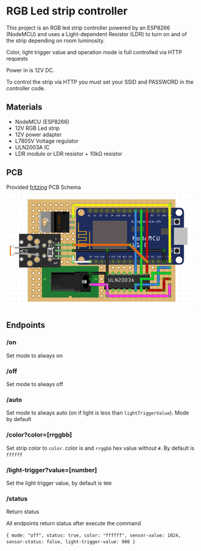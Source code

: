# RGB Led strip controller

This project is an RGB led strip controller powered by an ESP8266 (NodeMCU) and uses a Light-dependent Resistor (LDR) to turn on and of the strip depending on room luminosity.

Color, light trigger value and operation mode is full controlled via HTTP requests

Power in is 12V DC.

To control the strip via HTTP you must set your SSID and PASSWORD in the controller code.

## Materials
* NodeMCU (ESP8266)
* 12V RGB Led strip
* 12V power adapter
* L7805V Voltage regulator
* ULN2003A IC
* LDR module or LDR resistor + 10kΩ resistor

## PCB

Provided [fritzing](https://fritzing.org/) PCB Schema
![PCB](pcb.png?raw=true "PCB")

## Endpoints

### /on
Set mode to always on

### /off
Set mode to always off

### /auto
Set mode to always auto (on if light is less than `lightTriggerValue`). Mode by default

### /color?color=[rrggbb]
Set strip color to `color`. color is and `rrggbb` hex value without `#`. By default is `ffffff`


### /light-trigger?value=[number]
Set the light trigger value, by default is `900`

### /status
Return status

All endpoints return status after execute the command

`{ mode: "off", status: true, color: "ffffff", sensor-value: 1024, sensor-status: false, light-trigger-value: 900 }`